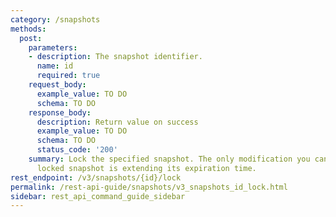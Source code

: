 ```yaml
---
category: /snapshots
methods:
  post:
    parameters:
    - description: The snapshot identifier.
      name: id
      required: true
    request_body:
      example_value: TO DO
      schema: TO DO
    response_body:
      description: Return value on success
      example_value: TO DO
      schema: TO DO
      status_code: '200'
    summary: Lock the specified snapshot. The only modification you can make to a
      locked snapshot is extending its expiration time.
rest_endpoint: /v3/snapshots/{id}/lock
permalink: /rest-api-guide/snapshots/v3_snapshots_id_lock.html
sidebar: rest_api_command_guide_sidebar
---
```

